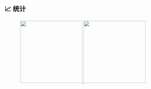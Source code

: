 ## 📈 统计
<div align="center" display="Flex">
 <a href="https://github.com/guosonglu/guosonglu">
  <img height="200em" src="https://github-readme-stats.vercel.app/api?username=guosonglu&show_icons=true&theme=radical&include_all_commits=true"/>
  <img height="200em" src="https://github-readme-stats.vercel.app/api/top-langs/?username=guosonglu&theme=radical&layout=compact&hide=scss,css&langs_count=10&layout=donut"/>
 </a>
</div>


